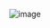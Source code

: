 ![image](https://user-images.githubusercontent.com/93143005/148074893-bbe98266-cb5b-4d77-b686-4217d6714936.png)
